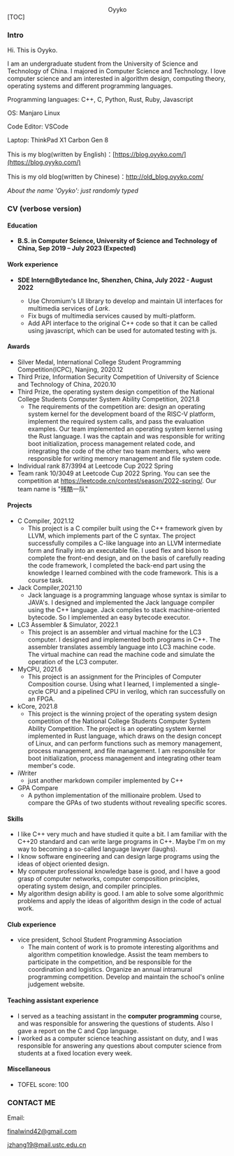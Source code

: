 <center>
Oyyko    
</center>
[TOC]

### Intro

Hi. This is Oyyko.

I am an undergraduate student from the University of Science and Technology of China. I majored in Computer Science and Technology. I love computer science and am interested in algorithm design, computing theory, operating systems and different programming languages. 

Programming languages: C++, C, Python, Rust, Ruby, Javascript

OS: Manjaro Linux

Code Editor: VSCode

Laptop: ThinkPad X1 Carbon Gen 8

This is my blog(written by English)：[https://blog.oyyko.com/](https://blog.oyyko.com/)

This is my old blog(written by Chinese)：http://old_blog.oyyko.com/

*About the name 'Oyyko': just randomly typed*

### CV (verbose version)

#### Education

* **B.S. in Computer Science, University of Science and Technology of China, Sep 2019 – July 2023 (Expected)**

#### Work experience

* **SDE Intern@Bytedance Inc, Shenzhen, China, July 2022 - August 2022**

  * Use Chromium's UI library to develop and maintain UI interfaces for multimedia services of *Lark*.
  * Fix bugs of multimedia services caused by multi-platform.
  * Add API interface to the original C++ code so that it can be called using javascript, which can be used for automated testing with js.

  

#### Awards

* Silver Medal, International College Student Programming Competition(ICPC), Nanjing, 2020.12
* Third Prize, Information Security Competition of University of Science and Technology of China, 2020.10
* Third Prize, the operating system design competition of the National College Students Computer System Ability Competition, 2021.8
  * The requirements of the competition are: design an operating system kernel for the development board of the RISC-V platform, implement the required system calls, and pass the evaluation examples. Our team implemented an operating system kernel using the Rust language. I was the captain and was responsible for writing boot initialization, process management related code, and integrating the code of the other two team members, who were responsible for writing memory management and file system code.
* Individual rank 87/3994 at Leetcode Cup 2022 Spring
* Team rank 10/3049 at Leetcode Cup 2022 Spring. You can see the competition at https://leetcode.cn/contest/season/2022-spring/. Our team name is "残酷一队"

#### Projects

* C Compiler, 2021.12
  * This project is a C compiler built using the C++ framework given by LLVM, which implements part of the C syntax. The project successfully compiles a C-like language into an LLVM intermediate form and finally into an executable file. I used flex and bison to complete the front-end design, and on the basis of carefully reading the code framework, I completed the back-end part using the knowledge I learned combined with the code framework. This is a course task.
* Jack Compiler,2021.10
  * Jack language is a programming language whose syntax is similar to JAVA's. I designed and implemented the Jack language compiler using the C++ language. Jack compiles to stack machine-oriented bytecode. So I implemented an easy bytecode executor.
* LC3 Assembler & Simulator, 2022.1
  * This project is an assembler and virtual machine for the LC3 computer. I designed and implemented both programs in C++. The assembler translates assembly language into LC3 machine code. The virtual machine can read the machine code and simulate the operation of the LC3 computer.
* MyCPU, 2021.6
  * This project is an assignment for the Principles of Computer Composition course. Using what I learned, I implemented a single-cycle CPU and a pipelined CPU in verilog, which ran successfully on an FPGA.
* kCore, 2021.8
  * This project is the winning project of the operating system design competition of the National College Students Computer System Ability Competition. The project is an operating system kernel implemented in Rust language, which draws on the design concept of Linux, and can perform functions such as memory management, process management, and file management. I am responsible for boot initialization, process management and integrating other team member's code.
* iWriter
  * just another markdown compiler implemented by C++
* GPA Compare
  * A python implementation of the millionaire problem. Used to compare the GPAs of two students without revealing specific scores.

#### Skills

* I like C++ very much and have studied it quite a bit. I am familiar with the C++20 standard and can write large programs in C++. Maybe I'm on my way to becoming a so-called language lawyer (laughs).
* I know software engineering and can design large programs using the ideas of object oriented design.
* My computer professional knowledge base is good, and I have a good grasp of computer networks, computer composition principles, operating system design, and compiler principles.
* My algorithm design ability is good. I am able to solve some algorithmic problems and apply the ideas of algorithm design in the code of actual work.

#### Club experience

* vice president, School Student Programming Association
  * The main content of work is to promote interesting algorithms and algorithm competition knowledge. Assist the team members to participate in the competition, and be responsible for the coordination and logistics. Organize an annual intramural programming competition. Develop and maintain the school's online judgement website.

#### Teaching assistant experience

* I served as a teaching assistant in the **computer programming** course, and was responsible for answering the questions of students. Also I gave a report on the C and Cpp language.
* I worked as a computer science teaching assistant on duty, and I was responsible for answering any questions about computer science from students at a fixed location every week.



#### Miscellaneous

* TOFEL score: 100



### CONTACT ME

Email:

finalwind42@gmail.com 

jzhang19@mail.ustc.edu.cn

